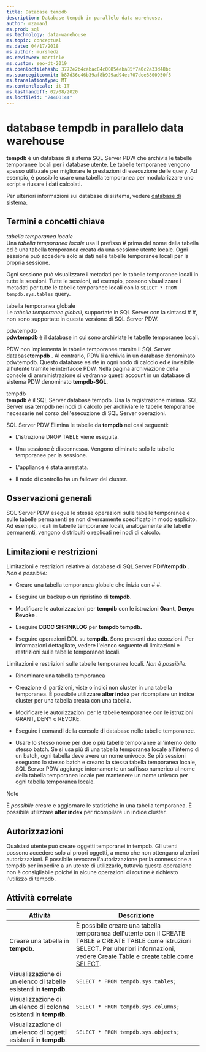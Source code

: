 ```yaml
---
title: Database tempdb
description: Database tempdb in parallelo data warehouse.
author: mzaman1
ms.prod: sql
ms.technology: data-warehouse
ms.topic: conceptual
ms.date: 04/17/2018
ms.author: murshedz
ms.reviewer: martinle
ms.custom: seo-dt-2019
ms.openlocfilehash: 3772e2b4cabac84c00854eba85f7a0c2a33d48bc
ms.sourcegitcommit: b87d36c46b39af8b929ad94ec707dee8800950f5
ms.translationtype: MT
ms.contentlocale: it-IT
ms.lasthandoff: 02/08/2020
ms.locfileid: "74400144"
---
```

# <a name="tempdb-database-in-parallel-data-warehouse"></a>database tempdb in parallelo data warehouse
**tempdb** è un database di sistema SQL Server PDW che archivia le tabelle temporanee locali per i database utente. Le tabelle temporanee vengono spesso utilizzate per migliorare le prestazioni di esecuzione delle query. Ad esempio, è possibile usare una tabella temporanea per modularizzare uno script e riusare i dati calcolati.  
  
Per ulteriori informazioni sui database di sistema, vedere [database di sistema](system-databases.md).  
  
## <a name="Basics"></a>Termini e concetti chiave  
*tabella temporanea locale*  
Una *tabella temporanea locale* usa il prefisso # prima del nome della tabella ed è una tabella temporanea creata da una sessione utente locale. Ogni sessione può accedere solo ai dati nelle tabelle temporanee locali per la propria sessione.  
  
Ogni sessione può visualizzare i metadati per le tabelle temporanee locali in tutte le sessioni. Tutte le sessioni, ad esempio, possono visualizzare i metadati per tutte le tabelle temporanee locali con la `SELECT * FROM tempdb.sys.tables` query.  
  
tabella temporanea globale  
Le *tabelle temporanee globali*, supportate in SQL Server con la sintassi # #, non sono supportate in questa versione di SQL Server PDW.  
  
pdwtempdb  
**pdwtempdb** è il database in cui sono archiviate le tabelle temporanee locali.  
  
PDW non implementa le tabelle temporanee tramite il SQL Server database**tempdb** . Al contrario, PDW li archivia in un database denominato pdwtempdb. Questo database esiste in ogni nodo di calcolo ed è invisibile all'utente tramite le interfacce PDW. Nella pagina archiviazione della console di amministrazione si vedranno questi account in un database di sistema PDW denominato **tempdb-SQL**.  
  
tempdb  
**tempdb** è il SQL Server database tempdb. Usa la registrazione minima. SQL Server usa tempdb nei nodi di calcolo per archiviare le tabelle temporanee necessarie nel corso dell'esecuzione di SQL Server operazioni.  
  
SQL Server PDW Elimina le tabelle da **tempdb** nei casi seguenti:  
  
-   L'istruzione DROP TABLE viene eseguita.  
  
-   Una sessione è disconnessa. Vengono eliminate solo le tabelle temporanee per la sessione.  
  
-   L'appliance è stata arrestata.  
  
-   Il nodo di controllo ha un failover del cluster.  
  
## <a name="general-remarks"></a>Osservazioni generali  
SQL Server PDW esegue le stesse operazioni sulle tabelle temporanee e sulle tabelle permanenti se non diversamente specificato in modo esplicito. Ad esempio, i dati in tabelle temporanee locali, analogamente alle tabelle permanenti, vengono distribuiti o replicati nei nodi di calcolo.  
  
## <a name="LimitationsRestrictions"></a>Limitazioni e restrizioni  
Limitazioni e restrizioni relative al database di SQL Server PDW**tempdb** . *Non è possibile:*  
  
-   Creare una tabella temporanea globale che inizia con # #.  
  
-   Eseguire un backup o un ripristino di **tempdb**.  
  
-   Modificare le autorizzazioni per **tempdb** con le istruzioni **Grant**, **Deny**o **Revoke** .  
  
-   Eseguire **DBCC SHRINKLOG** per **tempdb tempdb.**  
  
-   Eseguire operazioni DDL su **tempdb**. Sono presenti due eccezioni. Per informazioni dettagliate, vedere l'elenco seguente di limitazioni e restrizioni sulle tabelle temporanee locali.  
  
Limitazioni e restrizioni sulle tabelle temporanee locali. *Non è possibile:*  
  
-   Rinominare una tabella temporanea  
  
-   Creazione di partizioni, viste o indici non cluster in una tabella temporanea. È possibile utilizzare **alter index** per ricompilare un indice cluster per una tabella creata con una tabella.  
  
-   Modificare le autorizzazioni per le tabelle temporanee con le istruzioni GRANT, DENY o REVOKE.  
  
-   Eseguire i comandi della console di database nelle tabelle temporanee.  
  
-   Usare lo stesso nome per due o più tabelle temporanee all'interno dello stesso batch. Se si usa più di una tabella temporanea locale all'interno di un batch, ogni tabella deve avere un nome univoco. Se più sessioni eseguono lo stesso batch e creano la stessa tabella temporanea locale, SQL Server PDW aggiunge internamente un suffisso numerico al nome della tabella temporanea locale per mantenere un nome univoco per ogni tabella temporanea locale.  
  
> [!NOTE]  
> È *possibile* creare e aggiornare le statistiche in una tabella temporanea. È possibile utilizzare **alter index** per ricompilare un indice cluster.  
  
## <a name="permissions"></a>Autorizzazioni  
Qualsiasi utente può creare oggetti temporanei in tempdb. Gli utenti possono accedere solo ai propri oggetti, a meno che non ottengano ulteriori autorizzazioni. È possibile revocare l'autorizzazione per la connessione a tempdb per impedire a un utente di utilizzarlo, tuttavia questa operazione non è consigliabile poiché in alcune operazioni di routine è richiesto l'utilizzo di tempdb.  
  
## <a name="RelatedTasks"></a>Attività correlate  
  
|Attività|Descrizione|  
|---------|---------------|  
|Creare una tabella in **tempdb**.|È possibile creare una tabella temporanea dell'utente con il CREATE TABLE e CREATE TABLE come istruzioni SELECT. Per ulteriori informazioni, vedere [Create Table](../t-sql/statements/create-table-azure-sql-data-warehouse.md) e [create table come SELECT](../t-sql/statements/create-table-as-select-azure-sql-data-warehouse.md).|  
|Visualizzazione di un elenco di tabelle esistenti in **tempdb**.|`SELECT * FROM tempdb.sys.tables;`|  
|Visualizzazione di un elenco di colonne esistenti in **tempdb**.|`SELECT * FROM tempdb.sys.columns;`|  
|Visualizzazione di un elenco di oggetti esistenti in **tempdb**.|`SELECT * FROM tempdb.sys.objects;`|  
  
<!-- MISSING LINKS 
## See Also  
[Common Metadata Query Examples &#40;SQL Server PDW&#41;](../sqlpdw/common-metadata-query-examples-sql-server-pdw.md)  
-->
  
